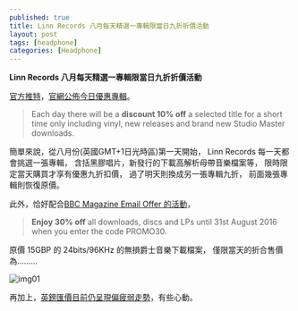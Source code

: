 ```yaml
---
published: true
title: Linn Records 八月每天精選一專輯限當日九折折價活動
layout: post
tags: [headphone]
categories: [Headphone]
---
```

**Linn Records 八月每天精選一專輯限當日九折折價活動**

[官方推特][1]，[官網公佈今日優惠專輯][2]。 
> Each day there will be a **discount 10% off** a selected title for a short time only including vinyl, new releases and brand new Studio Master downloads. 

簡單來說，從八月份(英國GMT+1日光時區)第一天開始，
Linn Records 每一天都會挑選一張專輯， 
含括黑膠唱片，新發行的下載高解析母帶音樂檔案等，
限時限定當天購買才享有優惠九折扣價， 
過了明天則換成另一張專輯九折， 
前面幾張專輯則恢復原價。

此外，恰好配合[BBC Magazine Email Offer 的活動][3]，
> **Enjoy 30% off** all downloads, discs and LPs until 31st August 2016 when you enter the code PROMO30.

原價 15GBP 的 24bits/96KHz 的無損爵士音樂下載檔案，
僅限當天的折合售價為.........

![img01][img01]

再加上，[英鎊匯價目前仍呈現偏疲弱走勢][4]，有些心動。
 
 
[1]: https://twitter.com/LinnRecords
[2]: http://www.linnrecords.com/news.aspx
[3]: http://www.linnrecords.com/linn-promo30.aspx
[4]: http://www.xe.com/currencycharts/?from=GBP&to=TWD&view=1M
[img01]: https://res.cloudinary.com/shengshampoo/image/upload/v1470307295/Screenshot_-_08042016_-_05_41_00_PM1-fs8_avgvjh.png